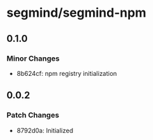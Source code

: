 # segmind/segmind-npm

## 0.1.0

### Minor Changes

- 8b624cf: npm registry initialization

## 0.0.2

### Patch Changes

- 8792d0a: Initialized
